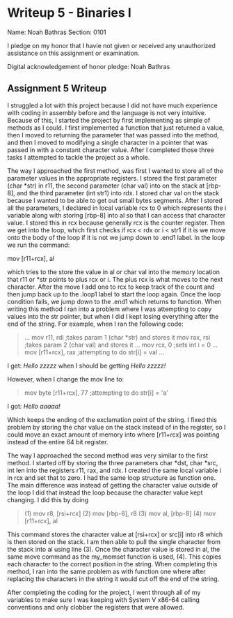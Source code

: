 Writeup 5 - Binaries I
======

Name: Noah Bathras
Section: 0101

I pledge on my honor that I havie not given or received any unauthorized assistance on this assignment or examination.

Digital acknowledgement of honor pledge: Noah Bathras

## Assignment 5 Writeup

I struggled a lot with this project because I did not have much experience with coding in assembly before and the language is not very intuitive.  Because of this, I started the project by first implementing as simple of methods as I could.  I first implemented a function that just returned a value, then I moved to returning the parameter that was passed into the method, and then I moved to modifying a single character in a pointer that was passed in with a constant character value.  After I completed those three tasks I attempted to tackle the project as a whole.

The way I approached the first method, was first I wanted to store all of the parameter values in the appropriate registers.  I stored the first parameter (char *str) in r11, the second parameter (char val) into on the stack at [rbp-8], and the third parameter (int str1) into rdx.  I stored char val on the stack because I wanted to be able to get out small bytes segments.  After I stored all the parameters, I declared in local variable rcx to 0 which represents the i variable along with storing [rbp-8] into al so that I can access that character value.  I stored this in rcx because generally rcx is the counter register.  Then we get into the loop, which first checks if rcx < rdx or i < str1 if it is we move onto the body of the loop if it is not we jump down to .end1 label.  In the loop we run the command:

mov	[r11+rcx], al

which tries to the store the value in al or char val into the memory location that r11 or *str points to plus rcx or i.  The plus rcx is what moves to the next character.  After the move I add one to rcx to keep track of the count and then jump back up to the .loop1 label to start the loop again.  Once the loop condition fails, we jump down to the .end1 which returns to function.
When writing this method I ran into a problem where I was attempting to copy values into the str pointer, but when I did I kept losing everything after the end of the string.  For example, when I ran the following code:

> ...
> mov	r11, rdi	;takes param 1 (char *str) and stores it
> mov	rax, rsi	;takes param 2 (char val) and stores it
> ...
> mov	rcx, 0		;sets int i = 0
> ...
> mov	[r11+rcx], rax	;attempting to do str[i] = val
> ...

I get: *Hello zzzzz* when I should be getting *Hello zzzzz!*

However, when I change the mov line to:

> mov	byte [r11+rcx], 77 ;attempting to do str[i] = 'a'

I got: *Hello aaaaa!*

Which keeps the ending of the exclamation point of the string.  I fixed this problem by storing the char value on the stack instead of in the register, so I could move an exact amount of memory into where [r11+rcx] was pointing instead of the entire 64 bit register.

The way I approached the second method was very similar to the first method.  I started off by storing the three parameters char *dst, char *src, int len into the registers r11, rax, and rdx.  I created the same local variable i in rcx and set that to zero.  I had the same loop structure as function one.  The main difference was instead of getting the character value outside of the loop I did that instead the loop because the character value kept changing.  I did this by doing

> (1) mov		r8, [rsi+rcx]
> (2) mov		[rbp-8], r8
> (3) mov		al, [rbp-8]
> (4) mov		[r11+rcx], al

This command stores the character value at [rsi+rcx] or src[i] into r8 which is then stored on the stack.  I am then able to pull the single character from the stack into al using line (3).  Once the character value is stored in al, the same move command as the my_memset function is used, (4).  This copies each character to the correct position in the string.
When completing this method, I ran into the same problem as with function one where after replacing the characters in the string it would cut off the end of the string.

After completing the coding for the project, I went through all of my variables to make sure I was keeping with System V x86-64 calling conventions and only clobber the registers that were allowed.

